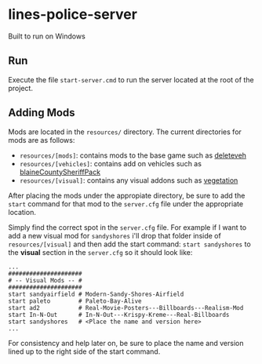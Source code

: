 # lines-police-server

Built to run on Windows

## Run

Execute the file `start-server.cmd` to run the server located at the root of the project.

## Adding Mods

Mods are located in the `resources/` directory. The current directories for mods are as follows:

* `resources/[mods]`: contains mods to the base game such as [deleteveh](https://forum.fivem.net/t/release-delete-vehicle-script-1-0-5/7727)
* `resources/[vehicles]`: contains add on vehicles such as [blaineCountySheriffPack](https://forum.fivem.net/t/blaine-county-sheriff-mega-pack-non-els/56061)
* `resources/[visual]`: contains any visual addons such as [vegetation](https://forum.fivem.net/t/release-fivem-maps-vehicles-enhancements/46133)

After placing the mods under the appropiate directory, be sure to add the `start` command for that mod to the `server.cfg` file under the appropriate location.

Simply find the correct spot in the `server.cfg` file. For example if I want to add a new visual mod for `sandyshores` i'll drop that folder inside of `resources/[visual]` and then add the start command: `start sandyshores` to the **visual** section in the `server.cfg` so it should look like:

```
...
#####################
# -- Visual Mods -- #
#####################
start sandyairfield # Modern-Sandy-Shores-Airfield
start paleto        # Paleto-Bay-Alive
start ad2           # Real-Movie-Posters---Billboards---Realism-Mod
start In-N-Out      # In-N-Out---Krispy-Kreme---Real-Billboards
start sandyshores   # <Place the name and version here>
...
```

For consistency and help later on, be sure to place the name and version lined up to the right side of the start command. 



